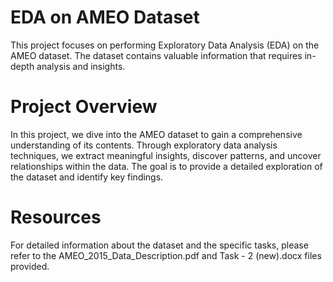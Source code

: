 # EDA on AMEO Dataset
This project focuses on performing Exploratory Data Analysis (EDA) on the AMEO dataset. The dataset contains valuable information that requires in-depth analysis and insights.

# Project Overview
In this project, we dive into the AMEO dataset to gain a comprehensive understanding of its contents. Through exploratory data analysis techniques, we extract meaningful insights, discover patterns, and uncover relationships within the data. The goal is to provide a detailed exploration of the dataset and identify key findings.

# Resources
For detailed information about the dataset and the specific tasks, please refer to the AMEO_2015_Data_Description.pdf and Task - 2 (new).docx files provided.
